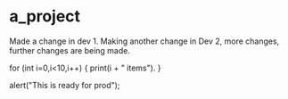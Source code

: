 # a_project
Made a change in dev 1.
Making another change in Dev 2, more changes, further changes are being made.

for (int i=0,i<10,i++) {
	print(i + " items").
}

alert("This is ready for prod");